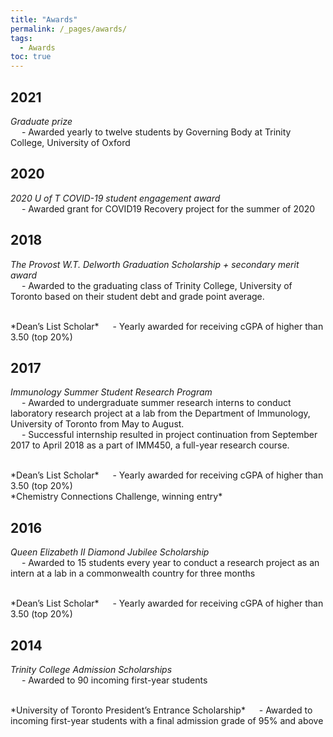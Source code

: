 ```yaml
---
title: "Awards"
permalink: /_pages/awards/
tags:
  - Awards
toc: true
---
```

## 2021
*Graduate  prize*  
&emsp;  - Awarded  yearly  to  twelve  students  by  Governing  Body  at  Trinity  College,  University  of  Oxford  


## 2020
*2020  U  of  T  COVID-19  student  engagement  award*  
&emsp; - Awarded  grant  for  COVID19  Recovery  project  for  the  summer  of  2020  

## 2018
*The  Provost  W.T.  Delworth  Graduation  Scholarship  +  secondary  merit  award*  
&emsp;  - Awarded  to  the  graduating  class  of  Trinity  College,  University  of  Toronto  based  on  their  student  debt and grade point average.  

<br/>
*Dean’s  List  Scholar*  
&emsp;  - Yearly  awarded  for  receiving  cGPA  of  higher  than  3.50  (top 20%)  

## 2017
*Immunology  Summer  Student  Research  Program*  
&emsp;  - Awarded  to  undergraduate  summer  research  interns  to  conduct  laboratory  research  project  at  a  lab from the Department of Immunology, University of Toronto from May to August.  
&emsp;  - Successful  internship  resulted  in  project  continuation  from  September  2017  to  April  2018  as  a  part  of IMM450, a full-year research course.  

<br/>
*Dean’s  List  Scholar*  
&emsp;  - Yearly  awarded  for  receiving  cGPA  of  higher  than  3.50  (top 20%)  

<br/>
*Chemistry  Connections  Challenge,  winning  entry*  


## 2016
*Queen  Elizabeth  II  Diamond  Jubilee  Scholarship*  
&emsp; - Awarded  to  15  students  every  year  to  conduct  a  research  project  as  an  intern  at  a  lab  in  a  commonwealth country for three months  

<br/>
*Dean’s  List  Scholar*  
&emsp;  - Yearly  awarded  for  receiving  cGPA  of  higher  than  3.50  (top 20%)  


## 2014
*Trinity College Admission Scholarships*  
&emsp;  - Awarded  to  90  incoming  first-year  students  

<br/>
*University  of  Toronto  President’s  Entrance  Scholarship*  
&emsp;  - Awarded  to  incoming  first-year  students  with  a  final  admission  grade  of  95%  and  above  
